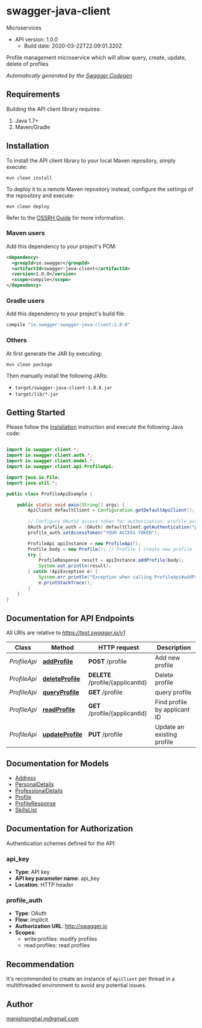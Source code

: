 # swagger-java-client

Microservices
- API version: 1.0.0
  - Build date: 2020-03-22T22:09:01.320Z

Profile management microservice which will allow query, create, update, delete of profiles 


*Automatically generated by the [Swagger Codegen](https://github.com/swagger-api/swagger-codegen)*


## Requirements

Building the API client library requires:
1. Java 1.7+
2. Maven/Gradle

## Installation

To install the API client library to your local Maven repository, simply execute:

```shell
mvn clean install
```

To deploy it to a remote Maven repository instead, configure the settings of the repository and execute:

```shell
mvn clean deploy
```

Refer to the [OSSRH Guide](http://central.sonatype.org/pages/ossrh-guide.html) for more information.

### Maven users

Add this dependency to your project's POM:

```xml
<dependency>
  <groupId>io.swagger</groupId>
  <artifactId>swagger-java-client</artifactId>
  <version>1.0.0</version>
  <scope>compile</scope>
</dependency>
```

### Gradle users

Add this dependency to your project's build file:

```groovy
compile "io.swagger:swagger-java-client:1.0.0"
```

### Others

At first generate the JAR by executing:

```shell
mvn clean package
```

Then manually install the following JARs:

* `target/swagger-java-client-1.0.0.jar`
* `target/lib/*.jar`

## Getting Started

Please follow the [installation](#installation) instruction and execute the following Java code:

```java

import io.swagger.client.*;
import io.swagger.client.auth.*;
import io.swagger.client.model.*;
import io.swagger.client.api.ProfileApi;

import java.io.File;
import java.util.*;

public class ProfileApiExample {

    public static void main(String[] args) {
        ApiClient defaultClient = Configuration.getDefaultApiClient();
        
        // Configure OAuth2 access token for authorization: profile_auth
        OAuth profile_auth = (OAuth) defaultClient.getAuthentication("profile_auth");
        profile_auth.setAccessToken("YOUR ACCESS TOKEN");

        ProfileApi apiInstance = new ProfileApi();
        Profile body = new Profile(); // Profile | create new profile
        try {
            ProfileResponse result = apiInstance.addProfile(body);
            System.out.println(result);
        } catch (ApiException e) {
            System.err.println("Exception when calling ProfileApi#addProfile");
            e.printStackTrace();
        }
    }
}

```

## Documentation for API Endpoints

All URIs are relative to *https://test.swagger.io/v1*

Class | Method | HTTP request | Description
------------ | ------------- | ------------- | -------------
*ProfileApi* | [**addProfile**](docs/ProfileApi.md#addProfile) | **POST** /profile | Add new profile
*ProfileApi* | [**deleteProfile**](docs/ProfileApi.md#deleteProfile) | **DELETE** /profile/{applicantId} | Delete profile
*ProfileApi* | [**queryProfile**](docs/ProfileApi.md#queryProfile) | **GET** /profile | query profile
*ProfileApi* | [**readProfile**](docs/ProfileApi.md#readProfile) | **GET** /profile/{applicantId} | Find profile by applicant ID
*ProfileApi* | [**updateProfile**](docs/ProfileApi.md#updateProfile) | **PUT** /profile | Update an existing profile


## Documentation for Models

 - [Address](docs/Address.md)
 - [PersonalDetails](docs/PersonalDetails.md)
 - [ProfessionalDetails](docs/ProfessionalDetails.md)
 - [Profile](docs/Profile.md)
 - [ProfileResponse](docs/ProfileResponse.md)
 - [SkillsList](docs/SkillsList.md)


## Documentation for Authorization

Authentication schemes defined for the API:
### api_key

- **Type**: API key
- **API key parameter name**: api_key
- **Location**: HTTP header

### profile_auth

- **Type**: OAuth
- **Flow**: implicit
- **Authorization URL**: http://swagger.io
- **Scopes**: 
  - write:profiles: modify profiles
  - read:profiles: read profiles


## Recommendation

It's recommended to create an instance of `ApiClient` per thread in a multithreaded environment to avoid any potential issues.

## Author

manishsinghal.m@gmail.com

